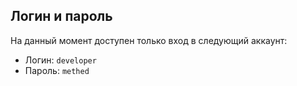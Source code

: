 ## Логин и пароль
На данный момент доступен только вход в следующий аккаунт:  
* Логин: `developer`  
* Пароль: `methed`  
